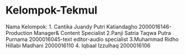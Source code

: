# Kelompok-Tekmul
Nama Kelompok: 1. Cantika Juandy Putri Katiandagho 2000016146-Production Manager&amp; Content Specialist 2.Panji Satria Taqwa Putra Purnama 2000016045-text editor-audio specialist 3.Muhammad Ridho Hillabi Madhani 2000016110 4. Iqbaal Izzulhaq 2000016106
